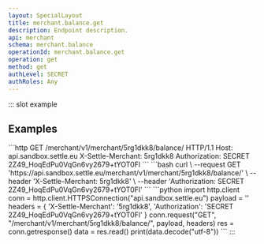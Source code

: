 ```yaml
---
layout: SpecialLayout
title: merchant.balance.get
description: Endpoint description.
api: merchant
schema: merchant.balance
operationId: merchant.balance.get
operation: get
method: get
authLevel: SECRET
authRoles: Any
---
```


::: slot example

## Examples

<code-group>
<code-block title="HTTP">
```http
GET /merchant/v1/merchant/5rg1dkk8/balance/ HTTP/1.1
Host: api.sandbox.settle.eu
X-Settle-Merchant: 5rg1dkk8
Authorization: SECRET 2Z49_HoqEdPu0VqGn6vy2679+tYOT0Fl
```
</code-block>

<code-block title="cURL">
```bash
curl \
--request GET 'https://api.sandbox.settle.eu/merchant/v1/merchant/5rg1dkk8/balance/' \
--header 'X-Settle-Merchant: 5rg1dkk8' \
--header 'Authorization: SECRET 2Z49_HoqEdPu0VqGn6vy2679+tYOT0Fl'
```
</code-block>

<code-block title="Python">
```python
import http.client
conn = http.client.HTTPSConnection("api.sandbox.settle.eu")
payload = ''
headers = {
'X-Settle-Merchant': '5rg1dkk8',
'Authorization': 'SECRET 2Z49_HoqEdPu0VqGn6vy2679+tYOT0Fl'
}
conn.request("GET", "/merchant/v1/merchant/5rg1dkk8/balance/", payload, headers)
res = conn.getresponse()
data = res.read()
print(data.decode("utf-8"))
```
</code-block>
</code-group>
:::
